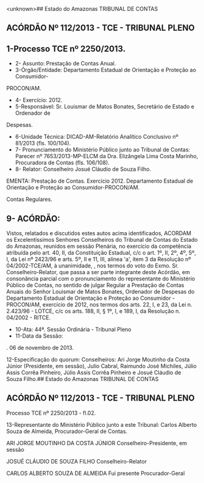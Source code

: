 &lt;unknown&gt;## Estado do Amazonas TRIBUNAL DE CONTAS

## ACÓRDÃO Nº 112/2013 - TCE - TRIBUNAL PLENO

## 1-Processo TCE nº 2250/2013.

- 2- Assunto: Prestação de Contas Anual.
- 3-Órgão/Entidade: Departamento  Estadual  de  Orientação  e  Proteção  ao  Consumidor-

PROCON/AM.

- 4- Exercício: 2012.
- 5-Responsável: Sr. Louismar de Matos Bonates, Secretário de Estado e Ordenador de

Despesas.

- 6-Unidade Técnica: DICAD-AM-Relatório Analítico Conclusivo nº 81/2013 (fls. 100/104).
- 7-  Pronunciamento  do Ministério Público  junto  ao Tribunal  de Contas: Parecer  nº 7653/2013-MP-ELCM da Dra. Elizângela Lima Costa Marinho, Procuradora de Contas (fls. 106/108).
- 8- Relator: Conselheiro Josué Cláudio de Souza Filho.

EMENTA: Prestação de Contas. Exercício 2012. Departamento  Estadual  de  Orientação  e  Proteção  ao Consumidor-PROCON/AM.

Contas Regulares.

## 9- ACÓRDÃO:

Vistos, relatados e discutidos estes autos acima identificados,  ACORDAM os Excelentíssimos Senhores Conselheiros do Tribunal de Contas do Estado do Amazonas, reunidos em sessão Plenária, no exercício da competência atribuída pelo  art.  40,  II, da Constituição Estadual, c/c o art. 1º, II, 2º, 4º, 5º, I, da Lei nº 2423/96 e arts. 5º, II e 11, III, alínea 'a', item 3 da Resolução nº 04/2002-TCE/AM, à unanimidade, , nos termos do voto do Exmo. Sr. Conselheiro-Relator, que passa a ser parte integrante  deste Acórdão, em consonância  parcial  com  o  pronunciamento  do  representante  do  Ministério  Público  de Contas, no sentido de julgar Regular a Prestação de Contas Anuais do Senhor Louismar de Matos Bonates, Ordenador de Despesas do Departamento Estadual de Orientação e Proteção ao Consumidor - PROCON/AM, exercício de 2012, nos termos dos arts. 22, I, e 23, da Lei n. 2.423/96 - LOTCE, c/c os arts. 188, II, § 1º,  I, e  189,  I,  da Resolução n. 04/2002 - RITCE.

- 10-Ata: 44ª. Sessão Ordinária - Tribunal Pleno
- 11-Data da Sessão:

. 06 de novembro de 2013.

12-Especificação  do  quorum: Conselheiros: Ari Jorge Moutinho  da  Costa  Júnior (Presidente,  em  sessão),  Julio  Cabral,  Raimundo  José  Michiles,  Júlio  Assis  Corrêa Pinheiro, Júlio Assis Corrêa Pinheiro e Josué Cláudio de Souza Filho.## Estado do Amazonas TRIBUNAL DE CONTAS

## ACÓRDÃO Nº 112/2013 - TCE - TRIBUNAL PLENO

Processo TCE nº 2250/2013 - fl.02.

13-Representante do Ministério Público junto a este Tribunal: Carlos Alberto Souza de Almeida, Procurador-Geral de Contas.

ARI JORGE MOUTINHO DA COSTA JÚNIOR Conselheiro-Presidente, em sessão

JOSUÉ CLÁUDIO DE SOUZA FILHO Conselheiro-Relator

CARLOS ALBERTO SOUZA DE ALMEIDA Fui presente Procurador-Geral